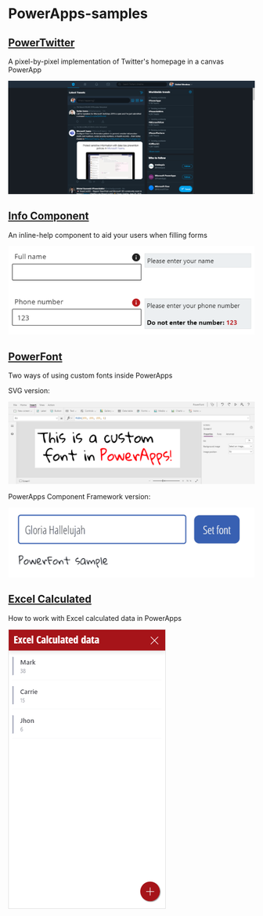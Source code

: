 # PowerApps-samples


## [PowerTwitter](https://github.com/Eickhel/PowerApps-samples/tree/master/PowerTwitter)
A pixel-by-pixel implementation of Twitter's homepage in a canvas PowerApp

![PowerTwitter](https://github.com/Eickhel/PowerApps-samples/raw/master/PowerTwitter/images/PowerTwitterCDS.png)

## [Info Component](https://github.com/Eickhel/PowerApps-samples/tree/master/InfoComponent)
An inline-help component to aid your users when filling forms

![InfoComponent](https://github.com/Eickhel/PowerApps-samples/raw/master/InfoComponent/images/InfoComponent.png)

## [PowerFont](https://github.com/Eickhel/PowerApps-samples/tree/master/PowerFont)
Two ways of using custom fonts inside PowerApps

SVG version:

![PowerFont](https://github.com/Eickhel/PowerApps-samples/raw/master/PowerFont/Canvas/images/PowerFont.png)

PowerApps Component Framework version:

![PowerFontPCF](https://github.com/Eickhel/PowerApps-samples/raw/master/PowerFont/PCF/images/PowerFontPCF.gif)

## [Excel Calculated](https://github.com/Eickhel/PowerApps-samples/tree/master/ExcelCalculated)
How to work with Excel calculated data in PowerApps

![ExcelCalculated](https://github.com/Eickhel/PowerApps-samples/raw/master/ExcelCalculated/images/ExcelCalculated.png)
